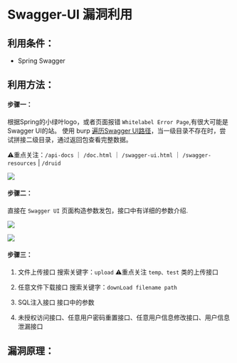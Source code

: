 # Swagger-UI 漏洞利用

## 利用条件：

- Spring Swagger

## 利用方法：

#### 步骤一：
	
根据Spring的小绿叶logo，或者页面报错 ` Whitelabel Error Page `,有很大可能是Swagger UI的站。
使用 burp [遍历Swagger UI路径]()，当一级目录不存在时，尝试拼接二级目录，通过返回包查看完整数据。

⚠️重点关注：``` /api-docs ``` ｜ ``` /doc.html ``` ｜ ``` /swagger-ui.html ``` ｜ ``` /swagger-resources ``` | ``` /druid ```

![](https://github.com/user-error-404/WIKI-POC/blob/main/Wiki/开发框架漏洞/SpringBoot/Swagger/image/WhitelableErrorPage.png)

#### 步骤二：

直接在 ` Swagger UI ` 页面构造参数发包，接口中有详细的参数介绍.

![](https://github.com/user-error-404/WIKI-POC/blob/main/Wiki/开发框架漏洞/SpringBoot/Swagger/image/SwaggerUI1.png)

![](https://github.com/user-error-404/WIKI-POC/blob/main/Wiki/开发框架漏洞/SpringBoot/Swagger/image/SwaggerUI2.jpg)

#### 步骤三：
	
1. 文件上传接口
	搜索关键字：``` upload ``` 	⚠️重点关注 ``` temp、test ``` 类的上传接口

2. 任意文件下载接口
	搜索关键字：``` downLoad filename path ```

3. SQL注入接口
	接口中的参数

4. 未授权访问接口、任意用户密码重置接口、任意用户信息修改接口、用户信息泄漏接口

## 漏洞原理：